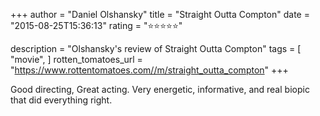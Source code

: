+++
author = "Daniel Olshansky"
title = "Straight Outta Compton"
date = "2015-08-25T15:36:13"
rating = "⭐⭐⭐⭐⭐"

description = "Olshansky's review of Straight Outta Compton"
tags = [
    "movie",
]
rotten_tomatoes_url = "https://www.rottentomatoes.com//m/straight_outta_compton"
+++

Good directing, Great acting. Very energetic, informative, and real biopic that did everything right.
